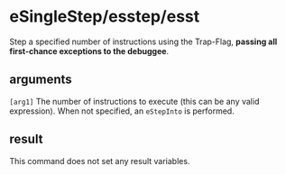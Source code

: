 # eSingleStep/esstep/esst

Step a specified number of instructions using the Trap-Flag, **passing all first-chance exceptions to the debuggee**.

## arguments

`[arg1]` The number of instructions to execute (this can be any valid expression). When not specified, an `eStepInto` is performed.

## result

This command does not set any result variables.
